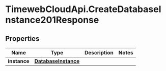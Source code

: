 # TimewebCloudApi.CreateDatabaseInstance201Response

## Properties

Name | Type | Description | Notes
------------ | ------------- | ------------- | -------------
**instance** | [**DatabaseInstance**](DatabaseInstance.md) |  | 


